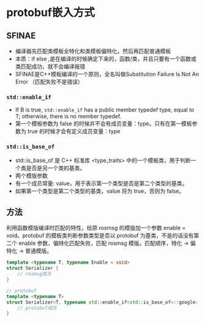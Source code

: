 # protobuf嵌入方式

## SFINAE

- 编译器先匹配类模板全特化和类模板偏特化，然后再匹配普通模板
- 本质：if else  ,是在编译的时候确定下来的，函数/类，并且只要有一个函数或类匹配成功，就不会编译报错
- SFINAE是C++模板编译的一个原则，全名叫做Substitution Failure Is Not An Error （匹配失败不是错误）

### `std::enable_if`

- If B is true, `std::enable_if` has a public member typedef type, equal to T; otherwise, there is no member typedef.
- 第一个模板参数为 false 的时候并不会有成员变量：type。只有在第一模板参数为 true 的时候才会有定义成员变量：type

### `std::is_base_of`

- std::is_base_of 是 C++ 标准库 <type_traits> 中的一个模板类，用于判断一个类是否是另一个类的基类。
- 两个模版参数
- 有一个成员常量: value，用于表示第一个类型是否是第二个类型的基类。
- 如果第一个类型是第二个类型的基类，value 将为 true，否则为 false。

## 方法

利用函数模版编译时匹配的特性，给原 rosmsg 的模版加一个参数 enable = void。protobuf 的模板类判断参数类型是否以 protobuf 为基类，不是的话没有第二个 enable 参数，偏特化匹配失败，匹配 rosmsg 模版。匹配顺序，特化 -> 偏特化 -> 普通模版。

```C++
template <typename T, typename Enable = void>
struct Serializer {
    // rosmsg成员
}

// protobuf
template <typename T>
struct Serializer<T, typename std::enable_if<std::is_base_of<::google::protobuf::Message, T>::value>::type> {
    // protobuf成员
}
```